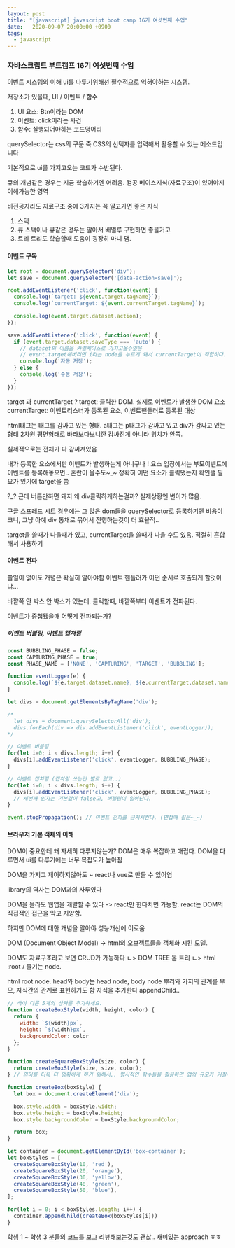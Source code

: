 ```yaml
---
layout: post
title: "[javascript] javascript boot camp 16기 여섯번째 수업"
date:   2020-09-07 20:00:00 +0900
tags:
  - javascript
---
```


### 자바스크립트 부트캠프 16기 여섯번째 수업

이벤트 시스템의 이해
ui를 다루기위해선 필수적으로 익혀야하는 시스템.

저장소가 있을때,
UI / 이벤트 / 함수

1) UI 요소: Btn이라는 DOM
2) 이벤트: click이라는 사건
3) 함수: 실행되어야하는 코드덩어리

querySelector는 css의 구문 즉 CSS의 선택자를 입력해서 활용할 수 있는 메소드입니다

기본적으로 ui를 가지고오는 코드가 수반됀다.

큐의 개념같은 경우는 지금 학습하기엔 어려움. 컴공 베이스지식(자료구조)이 있어야지 이해가능한 영역

비전공자라도
자료구조 중에 3가지는 꼭 알고가면 좋은 지식
1. 스택
2. 큐
스택이나 큐같은 경우는 알아서 배열루 구현하면 좋을거고 
3. 트리
트리도 학습할때 도움이 굉장히 마니 댐.


#### 이벤트 구독

```javascript
let root = document.querySelector('div');
let save = document.querySelector('[data-action=save]');

root.addEventListener('click', function(event) {
  console.log(`target: ${event.target.tagName}`);
  console.log(`currentTarget: ${event.currentTarget.tagName}`);

  console.log(event.target.dataset.action);
});

save.addEventListener('click', function(event) {
  if (event.target.dataset.saveType === 'auto') {
    // dataset의 이름을 카멜케이스로 가지고올수있음
    // event.target해버리면 i라는 node를 누르게 돼서 currentTarget이 적합하다.
    console.log('자동 저장');
  } else {
    console.log('수동 저장');
  }
});

```

target 과 currentTarget ?
target: 클릭한 DOM. 실제로 이벤트가 발생한 DOM 요소
currentTarget: 이벤트리스너가 등록된 요소, 이벤트핸들러로 등록된 대상

html태그는 태그를 감싸고 있는 형태.
a태그는 p태그가 감싸고 있고 div가 감싸고 있는 형태
2차원 평면형태로 바라보다보니깐 감싸진게 아니라 위치가 안쪽.

실제적으로는 전체가 다 감싸져있음

내가 등록한 요소에서만 이벤트가 발생하는게 아니구나 ! 
요소 입장에서는 부모이벤트에 이벤트를 등록해놓으면.. 혼란이 올수도~_~
정확히 어떤 요소가 클릭됐는지 확인됄 필요가 있기에 target을 씀

?_? 근데 버튼만하면 돼지 왜 div클릭하게하는걸까?
실제상황엔 변이가 많음.

구글 스프레드 시트 경우에는 그 많은 dom들을 querySelector로 등록하기엔 비용이 크니,
그냥 아예 div 통채로 묶어서 진행하는것이 더 효율적..

target을 쓸때가 나을때가 있고, currentTarget을 쓸때가 나을 수도 있음.
적절히 혼합해서 사용하기


#### 이벤트 전파

쓸일이 없어도 개념은 확실히 알아야함
이벤트 핸들러가 어떤 순서로 호출되게 할것이냐...

바깥쪽 안 박스 안 박스가 있는데.
클릭할때, 바깥쪽부터 이벤트가 전파된다.

이벤트가 중첩됐을때 어떻게 전파되는가?

##### 이벤트 버블링, 이벤트 캡쳐링

```javascript
const BUBBLING_PHASE = false;
const CAPTURING_PHASE = true;
const PHASE_NAME = ['NONE', 'CAPTURING', 'TARGET', 'BUBBLING'];

function eventLogger(e) {
  console.log(`${e.target.dataset.name}, ${e.currentTarget.dataset.name}, ${PHASE_NAME[e.eventPhase]}`);
}

let divs = document.getElementsByTagName('div');

/*
  let divs = document.querySelectorAll('div');
  divs.forEach(div => div.addEventListener('click', eventLogger));
*/

// 이벤트 버블링
for(let i=0; i < divs.length; i++) {
  divs[i].addEventListener('click', eventLogger, BUBBLING_PHASE);
}

// 이벤트 캡쳐링 (캡쳐링 쓰는건 별로 없고..)
for(let i=0; i < divs.length; i++) {
  divs[i].addEventListener('click', eventLogger, BUBBLING_PHASE);
  // 세번째 인자는 기본값이 false고, 버블링이 일어난다.
}

```

```javascript
event.stopPropagation(); // 이벤트 전파를 금지시킨다. (면접때 질문~_~)
```

#### 브라우저 기본 객체의 이해

DOM이 중요한데 왜 자세히 다루지않는가? DOM은 매우 복잡하고 애립다.
DOM을 다루면서 ui를 다루기에는 너무 복잡도가 높아짐

DOM을 가지고 제어하지않아도 ~ react나 vue로 만들 수 있어염

library의 역사는 DOM과의 사투였다

DOM을 몰라도 웹앱을 개발할 수 있다 -> react만 한다치면 가능함. react는 DOM의 직접적인 접근을 막고 지양함.

하지만 DOM에 대한 개념을 알아야 성능개선에 이로움

DOM (Document Object Model) -> html의 오브젝트들을 객체화 시킨 모델.

DOM도 자료구조라고 보면 CRUD가 가능하다
ㄴ> DOM TREE 돔 트리
ㄴ> html :root / 줄기는 node. 

html root node. head와 body는 head node, body node
뿌리와 가지의 관계를 부모, 자식간의 관계로 표현하기도 함
자식을 추가한다 appendChild..

```javascript
// 색이 다른 5개의 상자를 추가하세요.
function createBoxStyle(width, height, color) {
  return {
    width: `${width}px`,
    height: `${width}px`,
    backgroundColor: color
  };
}

function createSquareBoxStyle(size, color) {
  return createBoxStyle(size, size, color);
} // 의미를 더욱 더 명확하게 하기 위해서.. 명시적인 함수들을 활용하면 앱의 규모가 커질수록 더 가독성 높아지고 쾌적해짐.

function createBox(boxStyle) {
  let box = document.createElement('div');

  box.style.width = boxStyle.width;
  box.style.height = boxStyle.height;
  box.style.backgroundColor = boxStyle.backgroundColor;

  return box;
}

let container = document.getElementById('box-container');
let boxStyles = [
  createSquareBoxStyle(10, 'red'),
  createSquareBoxStyle(20, 'orange'),
  createSquareBoxStyle(30, 'yellow'),
  createSquareBoxStyle(40, 'green'),
  createSquareBoxStyle(50, 'blue'),
];

for(let i = 0; i < boxStyles.length; i++) {
  container.appendChild(createBox(boxStyles[i]))
}
```

학생 1 ~ 학생 3 분들의 코드를 보고 리뷰해보는것도 괜찮..
재미있는 approach ㅎㅎ
